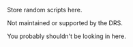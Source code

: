 Store random scripts here.

Not maintained or supported by the DRS.

You probably shouldn't be looking in here.
